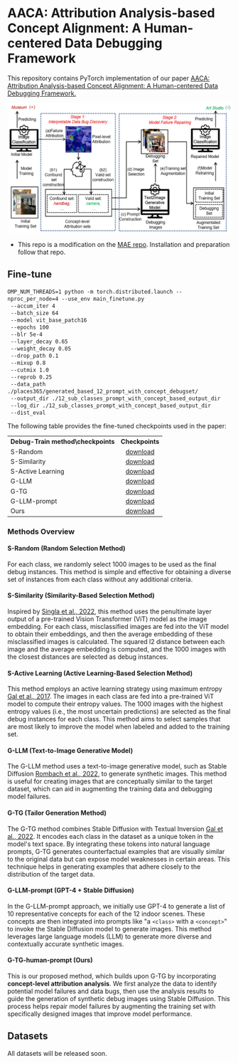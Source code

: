 # AACA: Attribution Analysis-based Concept Alignment: A Human-centered Data Debugging Framework

This repository contains PyTorch implementation of our paper [AACA: Attribution Analysis-based Concept Alignment: A Human-centered Data Debugging Framework.]()

![Overview of AACA](figures/framework.jpg)

* This repo is a modification on the [MAE repo](https://github.com/facebookresearch/mae). Installation and preparation follow that repo.


## Fine-tune
```
OMP_NUM_THREADS=1 python -m torch.distributed.launch --nproc_per_node=4 --use_env main_finetune.py    
 --accum_iter 4     
 --batch_size 64
 --model vit_base_patch16     
 --epochs 100     
 --blr 5e-4 
 --layer_decay 0.65     
 --weight_decay 0.05 
 --drop_path 0.1 
 --mixup 0.8 
 --cutmix 1.0 
 --reprob 0.25  
 --data_path ./places365/generated_based_12_prompt_with_concept_debugset/    
 --output_dir ./12_sub_classes_prompt_with_concept_based_output_dir    
 --log_dir ./12_sub_classes_prompt_with_concept_based_output_dir   
 --dist_eval
```

The following table provides the fine-tuned checkpoints used in the paper:
<table><tbody>
<!-- START TABLE -->
<!-- TABLE HEADER -->
<th valign="bottom">Debug-Train method\checkpoints</th>
<th valign="bottom">Checkpoints</th>

<!-- TABLE BODY -->
<tr><td align="left">S-Random</td>
<td align="center"><a href="https://drive.google.com/drive/folders/14T2EqYXCLUAPheIUHm9VFZdxLzduN45I">download</a></td>
</tr>
<tr><td align="left">S-Similarity</td>
<td align="center"><a href="https://drive.google.com/drive/folders/1zhV-jg0qjHDfLyFFn_458dIfHRwBWuqP">download</a></td>

</tr>
<tr><td align="left">S-Active Learning</td>
<td align="center"><a href="https://drive.google.com/drive/folders/1sxSpsx2gQVA0Mdh4IaJgvcoXXdXaF_Su">download</a></td>

</tr>
<tr><td align="left">G-LLM</td>
<td align="center"><a href="https://drive.google.com/drive/folders/1WCyXBOGMomnKLYAT7HB9qxc8yOl6vJlA">download</a></td>
</tr>
<tr><td align="left">G-TG</td>
<td align="center"><a href="https://drive.google.com/drive/folders/1wTDmIKg2361E5j6IaYL0AR-8g257NvzQ">download</a></td>
</tr>
<tr><td align="left">G-LLM-prompt</td>
<td align="center"><a href="https://drive.google.com/drive/folders/1QSr7l7UXQYda7oJT6I6dbgWzOfLRGKZD">download</a></td>
</tr>
<tr><td align="left">Ours</td>
<td align="center"><a href="https://drive.google.com/drive/folders/1jf57OVnTaTEkI7icSU9FVBDT9zHeSCfX">download</a></td>
</tr>

</tbody></table>

### Methods Overview

#### S-Random (Random Selection Method)
For each class, we randomly select 1000 images to be used as the final debug instances. This method is simple and effective for obtaining a diverse set of instances from each class without any additional criteria.

#### S-Similarity (Similarity-Based Selection Method)
Inspired by [Singla et al., 2022](https://arxiv.org/abs/2204.08074), this method uses the penultimate layer output of a pre-trained Vision Transformer (ViT) model as the image embedding. For each class, misclassified images are fed into the ViT model to obtain their embeddings, and then the average embedding of these misclassified images is calculated. The squared l2 distance between each image and the average embedding is computed, and the 1000 images with the closest distances are selected as debug instances.

#### S-Active Learning (Active Learning-Based Selection Method)
This method employs an active learning strategy using maximum entropy [Gal et al., 2017](https://arxiv.org/abs/1703.02910). The images in each class are fed into a pre-trained ViT model to compute their entropy values. The 1000 images with the highest entropy values (i.e., the most uncertain predictions) are selected as the final debug instances for each class. This method aims to select samples that are most likely to improve the model when labeled and added to the training set.

#### G-LLM (Text-to-Image Generative Model)
The G-LLM method uses a text-to-image generative model, such as Stable Diffusion [Rombach et al., 2022](https://arxiv.org/abs/2112.10752), to generate synthetic images. This method is useful for creating images that are conceptually similar to the target dataset, which can aid in augmenting the training data and debugging model failures.

#### G-TG (Tailor Generation Method)
The G-TG method combines Stable Diffusion with Textual Inversion [Gal et al., 2022](https://arxiv.org/abs/2205.06238). It encodes each class in the dataset as a unique token in the model's text space. By integrating these tokens into natural language prompts, G-TG generates counterfactual examples that are visually similar to the original data but can expose model weaknesses in certain areas. This technique helps in generating examples that adhere closely to the distribution of the target data.

#### G-LLM-prompt (GPT-4 + Stable Diffusion)
In the G-LLM-prompt approach, we initially use GPT-4 to generate a list of 10 representative concepts for each of the 12 indoor scenes. These concepts are then integrated into prompts like "a `<class>` with a `<concept>`" to invoke the Stable Diffusion model to generate images. This method leverages large language models (LLM) to generate more diverse and contextually accurate synthetic images.

#### G-TG-human-prompt (Ours)
This is our proposed method, which builds upon G-TG by incorporating **concept-level attribution analysis**. We first analyze the data to identify potential model failures and data bugs, then use the analysis results to guide the generation of synthetic debug images using Stable Diffusion. This process helps repair model failures by augmenting the training set with specifically designed images that improve model performance.


## Datasets

All datasets will be released soon.







